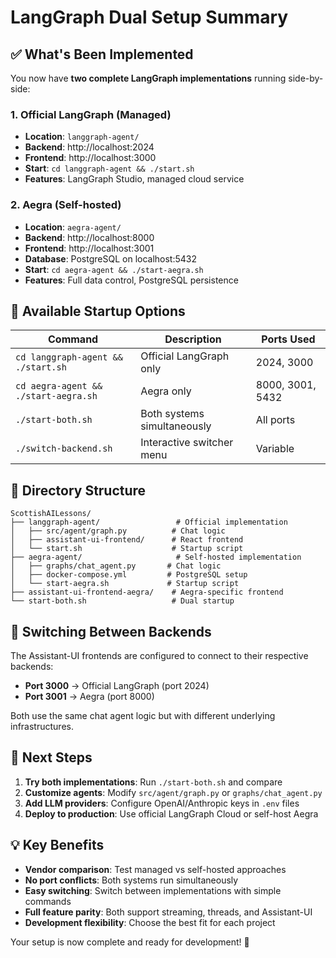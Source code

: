 # LangGraph Dual Setup Summary

## ✅ What's Been Implemented

You now have **two complete LangGraph implementations** running side-by-side:

### 1. Official LangGraph (Managed)
- **Location**: `langgraph-agent/`
- **Backend**: http://localhost:2024
- **Frontend**: http://localhost:3000
- **Start**: `cd langgraph-agent && ./start.sh`
- **Features**: LangGraph Studio, managed cloud service

### 2. Aegra (Self-hosted)
- **Location**: `aegra-agent/`
- **Backend**: http://localhost:8000
- **Frontend**: http://localhost:3001
- **Database**: PostgreSQL on localhost:5432
- **Start**: `cd aegra-agent && ./start-aegra.sh`
- **Features**: Full data control, PostgreSQL persistence

## 🚀 Available Startup Options

| Command | Description | Ports Used |
|---------|-------------|-----------|
| `cd langgraph-agent && ./start.sh` | Official LangGraph only | 2024, 3000 |
| `cd aegra-agent && ./start-aegra.sh` | Aegra only | 8000, 3001, 5432 |
| `./start-both.sh` | Both systems simultaneously | All ports |
| `./switch-backend.sh` | Interactive switcher menu | Variable |

## 📁 Directory Structure

```
ScottishAILessons/
├── langgraph-agent/                 # Official implementation
│   ├── src/agent/graph.py          # Chat logic
│   ├── assistant-ui-frontend/      # React frontend
│   └── start.sh                    # Startup script
├── aegra-agent/                     # Self-hosted implementation
│   ├── graphs/chat_agent.py       # Chat logic
│   ├── docker-compose.yml         # PostgreSQL setup
│   └── start-aegra.sh             # Startup script
├── assistant-ui-frontend-aegra/    # Aegra-specific frontend
└── start-both.sh                   # Dual startup
```

## 🔄 Switching Between Backends

The Assistant-UI frontends are configured to connect to their respective backends:
- **Port 3000** → Official LangGraph (port 2024)
- **Port 3001** → Aegra (port 8000)

Both use the same chat agent logic but with different underlying infrastructures.

## 🎯 Next Steps

1. **Try both implementations**: Run `./start-both.sh` and compare
2. **Customize agents**: Modify `src/agent/graph.py` or `graphs/chat_agent.py`
3. **Add LLM providers**: Configure OpenAI/Anthropic keys in `.env` files
4. **Deploy to production**: Use official LangGraph Cloud or self-host Aegra

## 💡 Key Benefits

- **Vendor comparison**: Test managed vs self-hosted approaches
- **No port conflicts**: Both systems run simultaneously
- **Easy switching**: Switch between implementations with simple commands
- **Full feature parity**: Both support streaming, threads, and Assistant-UI
- **Development flexibility**: Choose the best fit for each project

Your setup is now complete and ready for development! 🎉